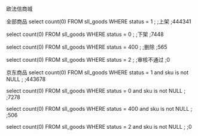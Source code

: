 欧法信商城

全部商品
select count(0) FROM sll_goods WHERE status = 1 ; 
;上架
;444341

select count(0) FROM sll_goods WHERE status = 0 ; 
;下架
;7448

select count(0) FROM sll_goods WHERE status = 400 ;
;删除
;565

select count(0) FROM sll_goods WHERE status = 2 ;
;审核不通过
;0


京东商品
select count(0) FROM sll_goods WHERE status = 1 and sku is not NULL ;
;443678

select count(0) FROM sll_goods WHERE status = 0 and sku is not NULL ;
;7278

select count(0) FROM sll_goods WHERE status = 400 and sku is not NULL ;
;506

select count(0) FROM sll_goods WHERE status = 2 and sku is not NULL ;
;0
